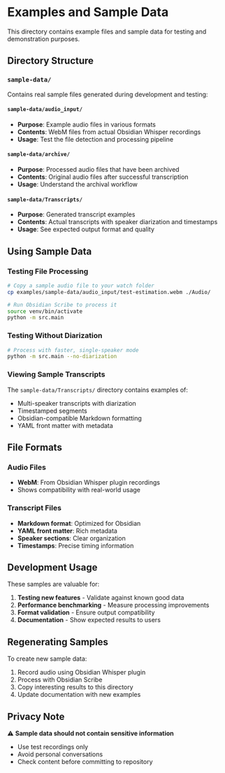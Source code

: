 # Examples and Sample Data

This directory contains example files and sample data for testing and demonstration purposes.

## Directory Structure

### `sample-data/`
Contains real sample files generated during development and testing:

#### `sample-data/audio_input/`
- **Purpose**: Example audio files in various formats
- **Contents**: WebM files from actual Obsidian Whisper recordings
- **Usage**: Test the file detection and processing pipeline

#### `sample-data/archive/`  
- **Purpose**: Processed audio files that have been archived
- **Contents**: Original audio files after successful transcription
- **Usage**: Understand the archival workflow

#### `sample-data/Transcripts/`
- **Purpose**: Generated transcript examples
- **Contents**: Actual transcripts with speaker diarization and timestamps
- **Usage**: See expected output format and quality

## Using Sample Data

### Testing File Processing
```bash
# Copy a sample audio file to your watch folder
cp examples/sample-data/audio_input/test-estimation.webm ./Audio/

# Run Obsidian Scribe to process it
source venv/bin/activate
python -m src.main
```

### Testing Without Diarization
```bash
# Process with faster, single-speaker mode
python -m src.main --no-diarization
```

### Viewing Sample Transcripts
The `sample-data/Transcripts/` directory contains examples of:
- Multi-speaker transcripts with diarization
- Timestamped segments
- Obsidian-compatible Markdown formatting
- YAML front matter with metadata

## File Formats

### Audio Files
- **WebM**: From Obsidian Whisper plugin recordings
- Shows compatibility with real-world usage

### Transcript Files  
- **Markdown format**: Optimized for Obsidian
- **YAML front matter**: Rich metadata
- **Speaker sections**: Clear organization
- **Timestamps**: Precise timing information

## Development Usage

These samples are valuable for:
1. **Testing new features** - Validate against known good data
2. **Performance benchmarking** - Measure processing improvements
3. **Format validation** - Ensure output compatibility
4. **Documentation** - Show expected results to users

## Regenerating Samples

To create new sample data:
1. Record audio using Obsidian Whisper plugin
2. Process with Obsidian Scribe
3. Copy interesting results to this directory
4. Update documentation with new examples

## Privacy Note

⚠️ **Sample data should not contain sensitive information**
- Use test recordings only
- Avoid personal conversations
- Check content before committing to repository